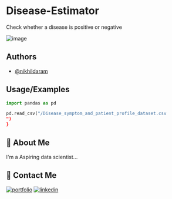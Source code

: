 # Disease-Estimator
Check whether a disease is positive or negative

![image](https://github.com/DaramNikhil/Disease-Estimator/assets/117379132/1762177a-831a-4117-8051-1c9e9f8219cf)

## Authors

- [@nikhildaram](https://www.linkedin.com/in/daramnikhil)


## Usage/Examples

```python
import pandas as pd

pd.read_csv("/Disease_symptom_and_patient_profile_dataset.csv
")
}
```


## 🚀 About Me
I'm a Aspiring data scientist...


## 🔗 Contact Me
[![portfolio](https://img.shields.io/badge/Gmail-D14836?style=for-the-badge&logo=gmail&logoColor=white)](https://katherineoelsner.com/)
[![linkedin](https://img.shields.io/badge/linkedin-0A66C2?style=for-the-badge&logo=linkedin&logoColor=white)](https://www.linkedin.com/in/daramnikhil)

